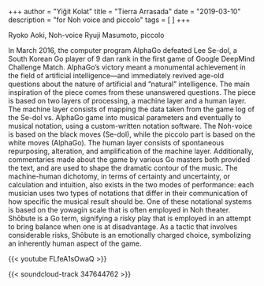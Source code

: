 +++
author = "Yiğit Kolat"
title = "Tierra Arrasada"
date = "2019-03-10"
description = "for Noh voice and piccolo"
tags = [
]
+++

Ryoko Aoki, Noh-voice
Ryuji Masumoto, piccolo

In March 2016, the computer program AlphaGo defeated Lee Se-dol, a South Korean Go player of 9 dan rank in the first game of Google DeepMind Challenge Match. AlphaGo’s victory meant a monumental achievement in the field of artificial intelligence—and immediately revived age-old questions about the nature of artificial and “natural” intelligence. The main inspiration of the piece comes from these unanswered questions.
The piece is based on two layers of processing, a machine layer and a human layer. The machine layer consists of mapping the data taken from the game log of the Se-dol vs. AlphaGo game into musical parameters and eventually to musical notation, using a custom-written notation software. The Noh-voice is based on the black moves (Se-dol), while the piccolo part is based on the white moves (AlphaGo). The human layer consists of spontaneous repurposing, alteration, and amplification of the machine layer. Additionally, commentaries made about the game by various Go masters both provided the text, and are used to shape the dramatic contour of the music. The machine-human dichotomy, in terms of certainty and uncertainty, or calculation and intuition, also exists in the two modes of performance: each musician uses two types of notations that differ in their communication of how specific the musical result should be. One of these notational systems is based on the yowagin scale that is often employed in Noh theater.
Shōbute is a Go term, signifying a risky play that is employed in an attempt to bring balance when one is at disadvantage. As a tactic that involves considerable risks, Shōbute is an emotionally charged choice, symbolizing an inherently human aspect of the game.


{{< youtube FLfeA1sOwaQ >}}

{{< soundcloud-track 347644762 >}}
